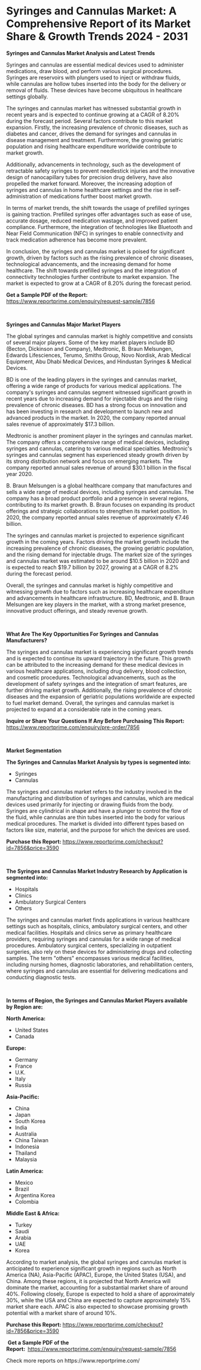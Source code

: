 <p><h1>Syringes and Cannulas Market: A Comprehensive Report of its Market Share & Growth Trends 2024 - 2031</h1></p><p><strong>Syringes and Cannulas Market Analysis and Latest Trends</strong></p>
<p><p>Syringes and cannulas are essential medical devices used to administer medications, draw blood, and perform various surgical procedures. Syringes are reservoirs with plungers used to inject or withdraw fluids, while cannulas are hollow tubes inserted into the body for the delivery or removal of fluids. These devices have become ubiquitous in healthcare settings globally.</p><p>The syringes and cannulas market has witnessed substantial growth in recent years and is expected to continue growing at a CAGR of 8.20% during the forecast period. Several factors contribute to this market expansion. Firstly, the increasing prevalence of chronic diseases, such as diabetes and cancer, drives the demand for syringes and cannulas in disease management and treatment. Furthermore, the growing geriatric population and rising healthcare expenditure worldwide contribute to market growth.</p><p>Additionally, advancements in technology, such as the development of retractable safety syringes to prevent needlestick injuries and the innovative design of nanocapillary tubes for precision drug delivery, have also propelled the market forward. Moreover, the increasing adoption of syringes and cannulas in home healthcare settings and the rise in self-administration of medications further boost market growth.</p><p>In terms of market trends, the shift towards the usage of prefilled syringes is gaining traction. Prefilled syringes offer advantages such as ease of use, accurate dosage, reduced medication wastage, and improved patient compliance. Furthermore, the integration of technologies like Bluetooth and Near Field Communication (NFC) in syringes to enable connectivity and track medication adherence has become more prevalent.</p><p>In conclusion, the syringes and cannulas market is poised for significant growth, driven by factors such as the rising prevalence of chronic diseases, technological advancements, and the increasing demand for home healthcare. The shift towards prefilled syringes and the integration of connectivity technologies further contribute to market expansion. The market is expected to grow at a CAGR of 8.20% during the forecast period.</p></p>
<p><strong>Get a Sample PDF of the Report:&nbsp;</strong> <a href="https://www.reportprime.com/enquiry/request-sample/7856">https://www.reportprime.com/enquiry/request-sample/7856</a></p>
<p>&nbsp;</p>
<p><strong>Syringes and Cannulas Major Market Players</strong></p>
<p><p>The global syringes and cannulas market is highly competitive and consists of several major players. Some of the key market players include BD (Becton, Dickinson and Company), Medtronic, B. Braun Melsungen, Edwards Lifesciences, Terumo, Smiths Group, Novo Nordisk, Arab Medical Equipment, Abu Dhabi Medical Devices, and Hindustan Syringes & Medical Devices.</p><p>BD is one of the leading players in the syringes and cannulas market, offering a wide range of products for various medical applications. The company's syringes and cannulas segment witnessed significant growth in recent years due to increasing demand for injectable drugs and the rising prevalence of chronic diseases. BD has a strong focus on innovation and has been investing in research and development to launch new and advanced products in the market. In 2020, the company reported annual sales revenue of approximately $17.3 billion.</p><p>Medtronic is another prominent player in the syringes and cannulas market. The company offers a comprehensive range of medical devices, including syringes and cannulas, catering to various medical specialties. Medtronic's syringes and cannulas segment has experienced steady growth driven by its strong distribution network and focus on emerging markets. The company reported annual sales revenue of around $30.1 billion in the fiscal year 2020.</p><p>B. Braun Melsungen is a global healthcare company that manufactures and sells a wide range of medical devices, including syringes and cannulas. The company has a broad product portfolio and a presence in several regions, contributing to its market growth. B. Braun focuses on expanding its product offerings and strategic collaborations to strengthen its market position. In 2020, the company reported annual sales revenue of approximately €7.46 billion.</p><p>The syringes and cannulas market is projected to experience significant growth in the coming years. Factors driving the market growth include the increasing prevalence of chronic diseases, the growing geriatric population, and the rising demand for injectable drugs. The market size of the syringes and cannulas market was estimated to be around $10.5 billion in 2020 and is expected to reach $19.7 billion by 2027, growing at a CAGR of 8.2% during the forecast period.</p><p>Overall, the syringes and cannulas market is highly competitive and witnessing growth due to factors such as increasing healthcare expenditure and advancements in healthcare infrastructure. BD, Medtronic, and B. Braun Melsungen are key players in the market, with a strong market presence, innovative product offerings, and steady revenue growth.</p></p>
<p>&nbsp;</p>
<p><strong>What Are The Key Opportunities For Syringes and Cannulas Manufacturers?</strong></p>
<p><p>The syringes and cannulas market is experiencing significant growth trends and is expected to continue its upward trajectory in the future. This growth can be attributed to the increasing demand for these medical devices in various healthcare applications, including drug delivery, blood collection, and cosmetic procedures. Technological advancements, such as the development of safety syringes and the integration of smart features, are further driving market growth. Additionally, the rising prevalence of chronic diseases and the expansion of geriatric populations worldwide are expected to fuel market demand. Overall, the syringes and cannulas market is projected to expand at a considerable rate in the coming years.</p></p>
<p><strong>Inquire or Share Your Questions If Any Before Purchasing This Report:</strong> <a href="https://www.reportprime.com/enquiry/pre-order/7856">https://www.reportprime.com/enquiry/pre-order/7856</a></p>
<p>&nbsp;</p>
<p><strong>Market Segmentation</strong></p>
<p><strong>The Syringes and Cannulas Market Analysis by types is segmented into:</strong></p>
<p><ul><li>Syringes</li><li>Cannulas</li></ul></p>
<p><p>The syringes and cannulas market refers to the industry involved in the manufacturing and distribution of syringes and cannulas, which are medical devices used primarily for injecting or drawing fluids from the body. Syringes are cylindrical in shape and have a plunger to control the flow of the fluid, while cannulas are thin tubes inserted into the body for various medical procedures. The market is divided into different types based on factors like size, material, and the purpose for which the devices are used.</p></p>
<p><strong>Purchase this Report:&nbsp;</strong><a href="https://www.reportprime.com/checkout?id=7856&price=3590">https://www.reportprime.com/checkout?id=7856&price=3590</a></p>
<p>&nbsp;</p>
<p><strong>The Syringes and Cannulas Market Industry Research by Application is segmented into:</strong></p>
<p><ul><li>Hospitals</li><li>Clinics</li><li>Ambulatory Surgical Centers</li><li>Others</li></ul></p>
<p><p>The syringes and cannulas market finds applications in various healthcare settings such as hospitals, clinics, ambulatory surgical centers, and other medical facilities. Hospitals and clinics serve as primary healthcare providers, requiring syringes and cannulas for a wide range of medical procedures. Ambulatory surgical centers, specializing in outpatient surgeries, also rely on these devices for administering drugs and collecting samples. The term "others" encompasses various medical facilities, including nursing homes, diagnostic laboratories, and rehabilitation centers, where syringes and cannulas are essential for delivering medications and conducting diagnostic tests.</p></p>
<p>&nbsp;</p>
<p><strong>In terms of Region, the Syringes and Cannulas Market Players available by Region are:</strong></p>
<p>
    <p> <strong> North America: </strong>
        <ul>
            <li>United States</li>
            <li>Canada</li>
        </ul>
        </p> 
    <p> <strong> Europe: </strong>
        <ul>
            <li>Germany</li>
            <li>France</li>
            <li>U.K.</li>
            <li>Italy</li>
            <li>Russia</li>
        </ul>
        </p> 
    <p> <strong> Asia-Pacific: </strong>
        <ul>
            <li>China</li>
            <li>Japan</li>
            <li>South Korea</li>
            <li>India</li>
            <li>Australia</li>
            <li>China Taiwan</li>
            <li>Indonesia</li>
            <li>Thailand</li>
            <li>Malaysia</li>
        </ul>
        </p> 
    <p> <strong> Latin America: </strong>
        <ul>
            <li>Mexico</li>
            <li>Brazil</li>
            <li>Argentina Korea</li>
            <li>Colombia</li>
        </ul>
        </p> 
    <p> <strong> Middle East & Africa: </strong>
        <ul>
            <li>Turkey</li>
            <li>Saudi</li>
            <li>Arabia</li>
            <li>UAE</li>
            <li>Korea</li>
        </ul>
    </p>
    </p>
<p><p>According to market analysis, the global syringes and cannulas market is anticipated to experience significant growth in regions such as North America (NA), Asia-Pacific (APAC), Europe, the United States (USA), and China. Among these regions, it is projected that North America will dominate the market, accounting for a substantial market share of around 40%. Following closely, Europe is expected to hold a share of approximately 30%, while the USA and China are expected to capture approximately 15% market share each. APAC is also expected to showcase promising growth potential with a market share of around 10%.</p></p>
<p><strong>Purchase this Report: </strong><a href="https://www.reportprime.com/checkout?id=7856&price=3590">https://www.reportprime.com/checkout?id=7856&price=3590</a></p>
<p>&nbsp;<strong>Get a Sample PDF of the Report:&nbsp;&nbsp;</strong><a href="https://www.reportprime.com/enquiry/request-sample/7856">https://www.reportprime.com/enquiry/request-sample/7856</a></p>
<p><strong></strong></p>
<p>Check more reports on https://www.reportprime.com/</p>